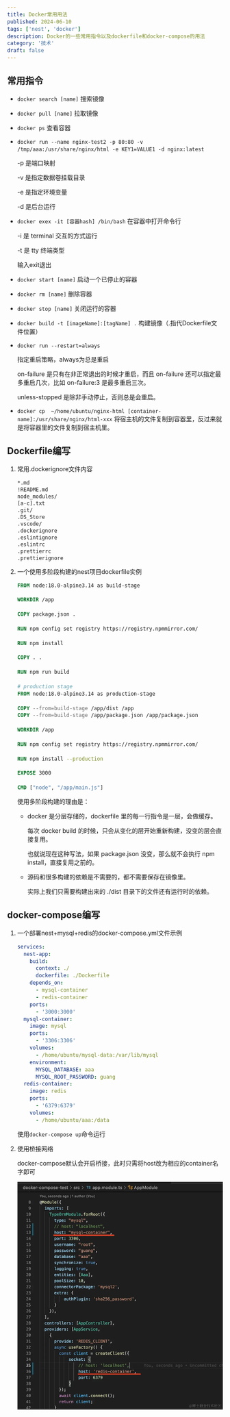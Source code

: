 ```yaml
---
title: Docker常用用法
published: 2024-06-10
tags: ['nest', 'docker']
description: Docker的一些常用指令以及dockerfile和docker-compose的用法
category: '技术'
draft: false 
---
```


## 常用指令

* `docker search [name]`   搜索镜像

* `docker pull [name]`   拉取镜像

* `docker ps`   查看容器

* `docker run --name nginx-test2 -p 80:80 -v /tmp/aaa:/usr/share/nginx/html -e KEY1=VALUE1 -d nginx:latest `

  -p 是端口映射

  -v 是指定数据卷挂载目录

  -e 是指定环境变量

  -d 是后台运行

* `docker exex -it [容器hash] /bin/bash`   在容器中打开命令行

  -i 是 terminal 交互的方式运行

  -t 是 tty 终端类型

  输入exit退出

* `docker start [name]`   启动一个已停止的容器

* `docker rm [name]`   删除容器

* `docker stop [name]`   关闭运行的容器

* `docker build -t [imageName]:[tagName] .`   构建镜像（.指代Dockerfile文件位置）

* `docker run --restart=always`   

  指定重启策略，always为总是重启

  on-failure 是只有在非正常退出的时候才重启，而且 on-failure 还可以指定最多重启几次，比如 on-failure:3 是最多重启三次。

  unless-stopped 是除非手动停止，否则总是会重启。

* `docker cp  ~/home/ubuntu/nginx-html [container-name]:/usr/share/nginx/html-xxx`   将宿主机的文件复制到容器里，反过来就是将容器里的文件复制到宿主机里。

## Dockerfile编写

1. 常用.dockerignore文件内容

   ```
   *.md
   !README.md
   node_modules/
   [a-c].txt
   .git/
   .DS_Store
   .vscode/
   .dockerignore
   .eslintignore
   .eslintrc
   .prettierrc
   .prettierignore
   ```

2. 一个使用多阶段构建的nest项目dockerfile实例

   ```dockerfile
   FROM node:18.0-alpine3.14 as build-stage
   
   WORKDIR /app
   
   COPY package.json .
   
   RUN npm config set registry https://registry.npmmirror.com/
   
   RUN npm install
   
   COPY . .
   
   RUN npm run build
   
   # production stage
   FROM node:18.0-alpine3.14 as production-stage
   
   COPY --from=build-stage /app/dist /app
   COPY --from=build-stage /app/package.json /app/package.json
   
   WORKDIR /app
   
   RUN npm config set registry https://registry.npmmirror.com/
   
   RUN npm install --production
   
   EXPOSE 3000
   
   CMD ["node", "/app/main.js"]
   ```

   使用多阶段构建的理由是：

   * docker 是分层存储的，dockerfile 里的每一行指令是一层，会做缓存。

     每次 docker build 的时候，只会从变化的层开始重新构建，没变的层会直接复用。

     也就说现在这种写法，如果 package.json 没变，那么就不会执行 npm install，直接复用之前的。

   * 源码和很多构建的依赖是不需要的，都不需要保存在镜像里。

     实际上我们只需要构建出来的 ./dist 目录下的文件还有运行时的依赖。

## docker-compose编写

1. 一个部署nest+mysql+redis的docker-compose.yml文件示例

   ```yaml
   services:
     nest-app:
       build:
         context: ./
         dockerfile: ./Dockerfile
       depends_on:
         - mysql-container
         - redis-container
       ports:
         - '3000:3000'
     mysql-container:
       image: mysql
       ports:
         - '3306:3306'
       volumes:
         - /home/ubuntu/mysql-data:/var/lib/mysql
       environment:
         MYSQL_DATABASE: aaa
         MYSQL_ROOT_PASSWORD: guang
     redis-container:
       image: redis
       ports:
         - '6379:6379'
       volumes:
         - /home/ubuntu/aaa:/data
   ```

   使用`docker-compose up`命令运行

2. 使用桥接网络

   docker-compose默认会开启桥接，此时只需将host改为相应的container名字即可

   ![img](https://raw.githubusercontent.com/RZDCXZ/blog-img/main/2024/06/12/20240612145601.webp)